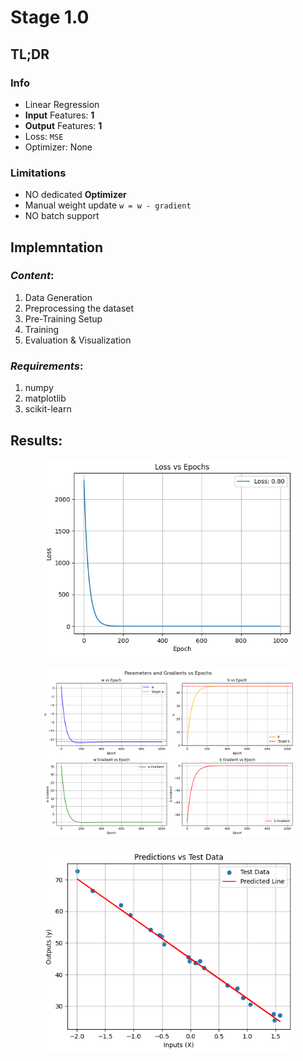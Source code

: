 # Stage 1.0

## TL;DR

### Info

- Linear Regression
- **Input** Features: **1**
- **Output** Features: **1**
- Loss: `MSE`
- Optimizer: None

### Limitations

- NO dedicated **Optimizer** 
- Manual weight update `w = w - gradient`
- NO batch support

## Implemntation

### _Content_:

1. Data Generation
2. Preprocessing the dataset
3. Pre-Training Setup
4. Training
5. Evaluation & Visualization
 
### _Requirements_:

1. numpy
2. matplotlib
3. scikit-learn

## Results:


<div style="width:100%; display:flex; flex-direction:column; align-items:center; gap:20px;">

<img src='./img/chart-1.png' style='width:80%' alt='Loss vs Epoch'>

<img src='./img/chart-2.png' style='width:80%' alt='Parameters and Gradients vs Epoch'>

<img src='./img/chart-3.png' style='width:80%' alt='Predictions on Test Data'>

</div>
